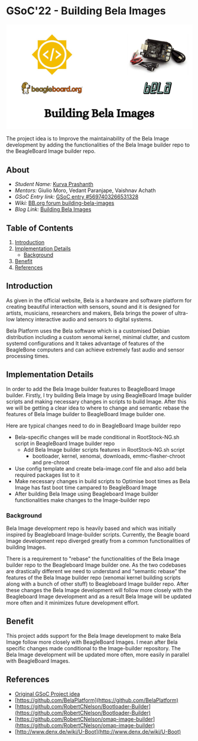# GSoC'22 - Building Bela Images

![intro](photos/photo6100226193669337986.jpg)

The project idea is to Improve the maintainability of the Bela Image development by adding the functionalities of the Bela Image builder repo to the BeagleBoard Image builder repo. 

## About
- _Student Name:_ [Kurva Prashanth](https://krvprashanth.in)
- _Mentors:_ Giulio Moro, Vedant Paranjape, Vaishnav Achath
- _GSoC Entry link:_ [GSoC entry #5697403266531328](https://summerofcode.withgoogle.com/programs/2022/projects/ykkMkxcR)
- _Wiki:_ [BB.org forum building-bela-images](https://forum.beagleboard.org/t/building-bela-images/32104)
- _Blog Link:_ [Building Bela Images](https://krvprashanth.in/gsoc2022/) <br>

## Table of Contents
1. [Introduction](#intro)
2. [Implementation Details](#implementation)
	- [Background](#background)
3. [Benefit](#benefit)
4. [References](#ref)

## Introduction <a name="intro"></a>
As given in the official website, Bela is a hardware and software platform for creating beautiful interaction with sensors, sound and it is designed for artists, musicians, researchers and makers, Bela brings the power of ultra-low latency interactive audio and sensors to digital systems.

Bela Platform uses the Bela software which is a customised Debian distribution including a custom xenomai kernel, minimal clutter, and custom systemd configurations and It takes advantage of features of the BeagleBone computers and can achieve extremely fast audio and sensor processing times. 
## Implementation Details <a name="implementation"></a>
In order to add the Bela Image builder features to BeagleBoard Image builder. Firstly, I try building Bela Image by using BeagleBoard Image builder scripts and making necessary changes in scripts to build Image. After this we will be getting a clear idea to where to change and semantic rebase the features of Bela Image builder to BeagleBoard Image builder one.


Here are typical changes need to do in BeagleBoard Image builder repo

   - Bela-specific changes will be made conditional in RootStock-NG.sh script in BeagleBoard Image builder repo
       - Add Bela Image builder scripts features in RootStock-NG.sh script
            - bootloader, kernel, xenomai, downloads, emmc-flasher-chroot and pre-chroot
   - Use config template and create bela-image.conf file and also add bela required packages list to it
   - Make necessary changes in build scripts to Optimise boot times as Bela Image has fast boot time campared to BeagleBoard Image
   - After building Bela Image using Beagleboard Image builder functionalities make changes to the Image-builder repo
    
### Background <a name="background"></a>
Bela Image development repo is heavily based and which was initially inspired by Beagleboard Image-builder scripts. Currently, the Beagle board Image development repo diverged greatly from a common functionalities of building Images.

There is a requirement to "rebase" the functionalities of the Bela Image builder repo to the Beagleboard Image builder one. As the two codebases are drastically different we need to understand and “semantic rebase” the features of the Bela Image builder repo (xenomai kernel building scripts along with a bunch of other stuff) to Beagleboard Image builder repo. After these changes the Bela Image development will follow more closely with the Beagleboard Image development and as a result Bela Image will be updated more often and it minimizes future development effort. 

## Benefit <a name="benefit"></a>
This project adds support for the Bela Image development to make Bela Image follow more closely with BeagleBoard Images. I mean after Bela specific changes made conditional to the Image-builder repository. The Bela Image development will be updated more often, more easily in parallel with BeagleBoard Images. 

## References <a name="ref"></a>
- [Original GSoC Project idea](https://elinux.org/BeagleBoard/GSoC/Ideas-2022)
- [https://github.com/BelaPlatform](https://github.com/BelaPlatform)
- [https://github.com/RobertCNelson/Bootloader-Builder](https://github.com/RobertCNelson/Bootloader-Builder)
- [https://github.com/RobertCNelson/omap-image-builder](https://github.com/RobertCNelson/omap-image-builder)
- [http://www.denx.de/wiki/U-Boot](http://www.denx.de/wiki/U-Boot)
